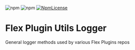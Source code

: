 ![npm](https://img.shields.io/npm/v/flex-plugins-utils-logger.svg?style=flat-square)
![npm](https://img.shields.io/npm/dt/flex-plugins-utils-logger.svg?style=flat-square)
[![NpmLicense](https://img.shields.io/npm/l/flex-plugins-utils-logger.svg?style=flat-square)](./LICENSE)

# Flex Plugin Utils Logger

General logger methods used by various Flex Plugins repos
